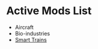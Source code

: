 # Active Mods List

- Aircraft
- Bio-industries
- [Smart Trains](https://mods.factorio.com/mod/SmartTrains)
